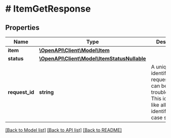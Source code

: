 # # ItemGetResponse

## Properties

Name | Type | Description | Notes
------------ | ------------- | ------------- | -------------
**item** | [**\OpenAPI\Client\Model\Item**](Item.md) |  |
**status** | [**\OpenAPI\Client\Model\ItemStatusNullable**](ItemStatusNullable.md) |  | [optional]
**request_id** | **string** | A unique identifier for the request, which can be used for troubleshooting. This identifier, like all Plaid identifiers, is case sensitive. |

[[Back to Model list]](../../README.md#models) [[Back to API list]](../../README.md#endpoints) [[Back to README]](../../README.md)
